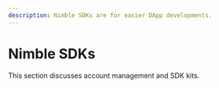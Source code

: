 ```yaml
---
description: Nimble SDKs are for easier DApp developments.
---
```


# Nimble SDKs

This section discusses account management and SDK kits.
